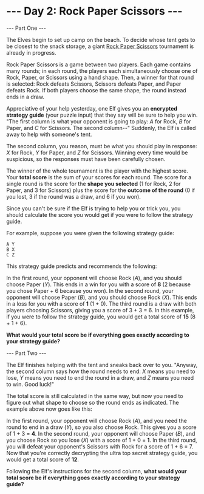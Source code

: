 --- Day 2: Rock Paper Scissors ---
===============================

--- Part One ---

The Elves begin to set up camp on the beach. To decide whose tent gets to be closest to the snack storage, a giant [Rock Paper Scissors](https://en.wikipedia.org/wiki/Rock_paper_scissors) tournament is already in progress.

Rock Paper Scissors is a game between two players. Each game contains many rounds; in each round, the players each simultaneously choose one of Rock, Paper, or Scissors using a hand shape. Then, a winner for that round is selected: Rock defeats Scissors, Scissors defeats Paper, and Paper defeats Rock. If both players choose the same shape, the round instead ends in a draw.

Appreciative of your help yesterday, one Elf gives you an **encrypted strategy guide** (your puzzle input) that they say will be sure to help you win. "The first column is what your opponent is going to play: _A_ for Rock, _B_ for Paper, and _C_ for Scissors. The second column--" Suddenly, the Elf is called away to help with someone's tent.

The second column, you reason, must be what you should play in response: _X_ for Rock, _Y_ for Paper, and _Z_ for Scissors. Winning every time would be suspicious, so the responses must have been carefully chosen.

The winner of the whole tournament is the player with the highest score. Your **total score** is the sum of your scores for each round. The score for a single round is the score for the **shape you selected** (1 for Rock, 2 for Paper, and 3 for Scissors) plus the score for the **outcome of the round** (0 if you lost, 3 if the round was a draw, and 6 if you won).

Since you can't be sure if the Elf is trying to help you or trick you, you should calculate the score you would get if you were to follow the strategy guide.

For example, suppose you were given the following strategy guide:

```text
A Y
B X
C Z
```

This strategy guide predicts and recommends the following:

In the first round, your opponent will choose Rock (_A_), and you should choose Paper (_Y_). This ends in a win for you with a score of **8** (2 because you chose Paper + 6 because you won).
In the second round, your opponent will choose Paper (_B_), and you should choose Rock (_X_). This ends in a loss for you with a score of **1** (1 + 0).
The third round is a draw with both players choosing Scissors, giving you a score of 3 + 3 = 6.
In this example, if you were to follow the strategy guide, you would get a total score of **15** (8 + 1 + 6).

**What would your total score be if everything goes exactly according to your strategy guide?**

--- Part Two ---

The Elf finishes helping with the tent and sneaks back over to you. "Anyway, the second column says how the round needs to end: _X_ means you need to lose, _Y_ means you need to end the round in a draw, and _Z_ means you need to win. Good luck!"

The total score is still calculated in the same way, but now you need to figure out what shape to choose so the round ends as indicated. The example above now goes like this:

In the first round, your opponent will choose Rock (_A_), and you need the round to end in a draw (_Y_), so you also choose Rock. This gives you a score of 1 + 3 = **4**.
In the second round, your opponent will choose Paper (_B_), and you choose Rock so you lose (_X_) with a score of 1 + 0 = **1**.
In the third round, you will defeat your opponent's Scissors with Rock for a score of 1 + 6 = 7.
Now that you're correctly decrypting the ultra top secret strategy guide, you would get a total score of **12**.

Following the Elf's instructions for the second column, **what would your total score be if everything goes exactly according to your strategy guide?**
